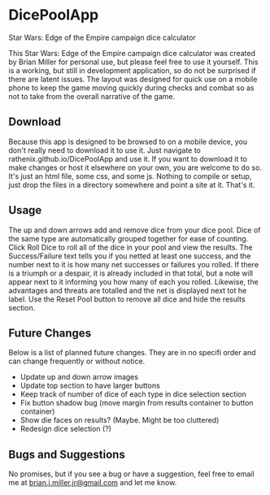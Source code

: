 DicePoolApp
===========

Star Wars: Edge of the Empire campaign dice calculator

This Star Wars: Edge of the Empire campaign dice calculator was created by Brian Miller for personal use, but please feel free to use it yourself. This is a working, but still in development application, so do not be surprised if there are latent issues. The layout was designed for quick use on a mobile phone to keep the game moving quickly during checks and combat so as not to take from the overall narrative of the game.

Download
------------------------
Because this app is designed to be browsed to on a mobile device, you don't really need to download it to use it. Just navigate to rathenix.github.io/DicePoolApp and use it. If you want to download it to make changes or host it elsewhere on your own, you are welcome to do so. It's just an html file, some css, and some js. Nothing to compile or setup, just drop the files in a directory somewhere and point a site at it. That's it.

Usage
------------------------
The up and down arrows add and remove dice from your dice pool. Dice of the same type are automatically grouped together for ease of counting. Click Roll Dice to roll all of the dice in your pool and view the results. The Success/Failure text tells you if you netted at least one success, and the number next to it is how many net successes or failures you rolled. If there is a triumph or a despair, it is already included in that total, but a note will appear next to it informing you how many of each you rolled. Likewise, the advantages and threats are totalled and the net is displayed next tot he label. Use the Reset Pool button to remove all dice and hide the results section.

Future Changes
------------------------
Below is a list of planned future changes. They are in no specifi order and can change frequently or without notice.
- Update up and down arrow images
- Update top section to have larger buttons
- Keep track of number of dice of each type in dice selection section
- Fix button shadow bug (move margin from results container to button container)
- Show die faces on results? (Maybe. Might be too cluttered)
- Redesign dice selection (?)

Bugs and Suggestions
------------------------
No promises, but if you see a bug or have a suggestion, feel free to email me at brian.j.miller.jr@gmail.com and let me know. 
